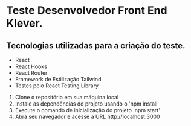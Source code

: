 # Teste Desenvolvedor Front End Klever.

## Tecnologias utilizadas para a criação do teste.

* React
* React Hooks
* React Router
* Framework de Estilização Tailwind
* Testes pelo React Testing Library

1. Clone o repositório em sua máquina local
2. Instale as dependências do projeto usando o 'npm install'
3. Execute o comando de inicialização do projeto 'npm start'
4. Abra seu navegador e acesse a URL http://localhost:3000

